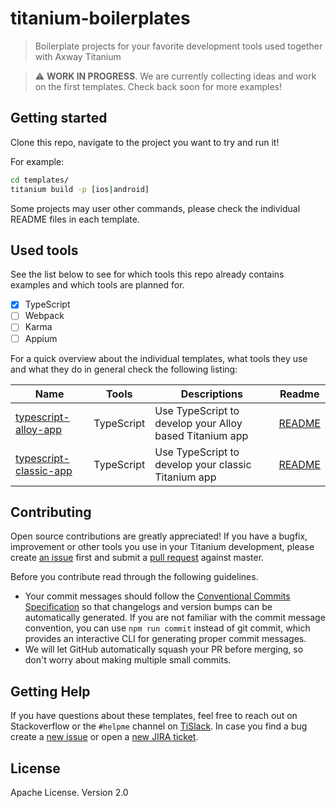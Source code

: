 # titanium-boilerplates

> Boilerplate projects for your favorite development tools used together with Axway Titanium

> :warning: **WORK IN PROGRESS**. We are currently collecting ideas and work on the first templates. Check back soon for more examples!

## Getting started

Clone this repo, navigate to the project you want to try and run it!

For example:

```bash
cd templates/
titanium build -p [ios|android]
```

Some projects may user other commands, please check the individual README files in each template.

## Used tools

See the list below to see for which tools this repo already contains examples and which tools are planned for.

- [x] TypeScript
- [ ] Webpack
- [ ] Karma
- [ ] Appium

For a quick overview about the individual templates, what tools they use and what they do in general check the following listing:

| Name | Tools | Descriptions | Readme |
| --- | --- | --- | --- |
| [typescript-alloy-app](templates/typescript-app) | TypeScript | Use TypeScript to develop your Alloy based Titanium app | [README](templates/typescript-alloy-app/README.md) |
| [typescript-classic-app](templates/typescript-app) | TypeScript | Use TypeScript to develop your classic Titanium app | [README](templates/typescript-classic-app/README.md) |

## Contributing

Open source contributions are greatly appreciated! If you have a bugfix, improvement or other tools you use in your Titanium development, please create [an issue](https://github.com/appcelerator/titanium-boilerplates/issues/new) first and submit a [pull request](https://github.com/appcelerator/titanium-boilerplates/pulls/new) against master.

Before you contribute read through the following guidelines.

* Your commit messages should follow the [Conventional Commits Specification](https://conventionalcommits.org/) so that changelogs and version bumps can be automatically generated. If you are not familiar with the commit message convention, you can use `npm run commit` instead of git commit, which provides an interactive CLI for generating proper commit messages.
* We will let GitHub automatically squash your PR before merging, so don't worry about making multiple small commits.

## Getting Help

If you have questions about these templates, feel free to reach out on Stackoverflow or the `#helpme` channel on [TiSlack](http://tislack.org). In case you find a bug create a [new issue](/issues/new) or open a [new JIRA ticket](https://jira.appcelerator.org).

## License

Apache License. Version 2.0